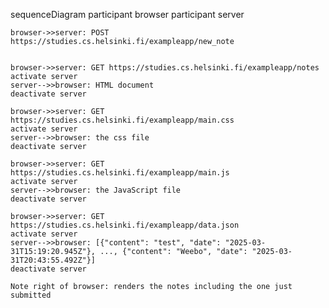 sequenceDiagram
	participant browser
	participant server

	browser->>server: POST https://studies.cs.helsinki.fi/exampleapp/new_note
	

	browser->>server: GET https://studies.cs.helsinki.fi/exampleapp/notes
    activate server
    server-->>browser: HTML document
    deactivate server

    browser->>server: GET https://studies.cs.helsinki.fi/exampleapp/main.css
    activate server
    server-->>browser: the css file
    deactivate server

    browser->>server: GET https://studies.cs.helsinki.fi/exampleapp/main.js
    activate server
    server-->>browser: the JavaScript file
    deactivate server

	browser->>server: GET https://studies.cs.helsinki.fi/exampleapp/data.json
	activate server
	server-->>browser: [{"content": "test", "date": "2025-03-31T15:19:20.945Z"}, ..., {"content": "Weebo", "date": "2025-03-31T20:43:55.492Z"}]
	deactivate server

	Note right of browser: renders the notes including the one just submitted